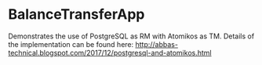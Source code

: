 # BalanceTransferApp
Demonstrates the use of PostgreSQL as RM with Atomikos as TM. Details of the implementation can be found here:
http://abbas-technical.blogspot.com/2017/12/postgresql-and-atomikos.html

